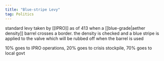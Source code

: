 ```yaml
---
title: "Blue-stripe Levy"
tag: Politics
---
```


standard levy taken by [[IPRO]] as of 413 when a [[blue-grade|aether density]] barrel crosses a border. the density is checked and a blue stripe is applied to the valve which will be rubbed off when the barrel is used

10% goes to IPRO operations, 20% goes to crisis stockpile, 70% goes to local govt
